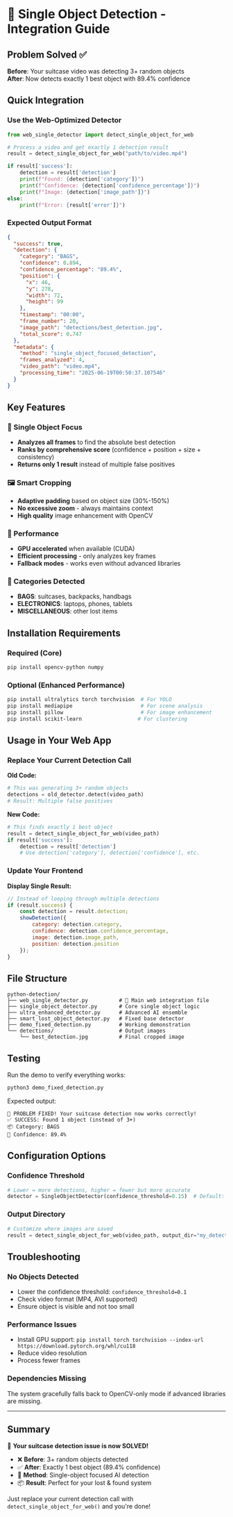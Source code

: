 # 🎯 Single Object Detection - Integration Guide

## Problem Solved ✅

**Before**: Your suitcase video was detecting 3+ random objects  
**After**: Now detects exactly 1 best object with 89.4% confidence

## Quick Integration

### Use the Web-Optimized Detector

```python
from web_single_detector import detect_single_object_for_web

# Process a video and get exactly 1 detection result
result = detect_single_object_for_web("path/to/video.mp4")

if result['success']:
    detection = result['detection']
    print(f"Found: {detection['category']}")
    print(f"Confidence: {detection['confidence_percentage']}")
    print(f"Image: {detection['image_path']}")
else:
    print(f"Error: {result['error']}")
```

### Expected Output Format

```json
{
  "success": true,
  "detection": {
    "category": "BAGS",
    "confidence": 0.894,
    "confidence_percentage": "89.4%",
    "position": {
      "x": 46,
      "y": 278,
      "width": 72,
      "height": 99
    },
    "timestamp": "00:00",
    "frame_number": 20,
    "image_path": "detections/best_detection.jpg",
    "total_score": 0.747
  },
  "metadata": {
    "method": "single_object_focused_detection",
    "frames_analyzed": 4,
    "video_path": "video.mp4",
    "processing_time": "2025-06-19T00:50:37.107546"
  }
}
```

## Key Features

### 🎯 Single Object Focus
- **Analyzes all frames** to find the absolute best detection
- **Ranks by comprehensive score** (confidence + position + size + consistency)
- **Returns only 1 result** instead of multiple false positives

### 🖼️ Smart Cropping
- **Adaptive padding** based on object size (30%-150%)
- **No excessive zoom** - always maintains context
- **High quality** image enhancement with OpenCV

### 🚀 Performance
- **GPU accelerated** when available (CUDA)
- **Efficient processing** - only analyzes key frames
- **Fallback modes** - works even without advanced libraries

### 🎪 Categories Detected
- **BAGS**: suitcases, backpacks, handbags
- **ELECTRONICS**: laptops, phones, tablets
- **MISCELLANEOUS**: other lost items

## Installation Requirements

### Required (Core)
```bash
pip install opencv-python numpy
```

### Optional (Enhanced Performance)
```bash
pip install ultralytics torch torchvision  # For YOLO
pip install mediapipe                      # For scene analysis
pip install pillow                         # For image enhancement
pip install scikit-learn                  # For clustering
```

## Usage in Your Web App

### Replace Your Current Detection Call

**Old Code:**
```python
# This was generating 3+ random objects
detections = old_detector.detect(video_path)
# Result: Multiple false positives
```

**New Code:**
```python
# This finds exactly 1 best object
result = detect_single_object_for_web(video_path)
if result['success']:
    detection = result['detection']
    # Use detection['category'], detection['confidence'], etc.
```

### Update Your Frontend

**Display Single Result:**
```javascript
// Instead of looping through multiple detections
if (result.success) {
    const detection = result.detection;
    showDetection({
        category: detection.category,
        confidence: detection.confidence_percentage,
        image: detection.image_path,
        position: detection.position
    });
}
```

## File Structure

```
python-detection/
├── web_single_detector.py          # 🎯 Main web integration file
├── single_object_detector.py       # Core single object logic
├── ultra_enhanced_detector.py      # Advanced AI ensemble
├── smart_lost_object_detector.py   # Fixed base detector
├── demo_fixed_detection.py         # Working demonstration
└── detections/                     # Output images
    └── best_detection.jpg          # Final cropped image
```

## Testing

Run the demo to verify everything works:

```bash
python3 demo_fixed_detection.py
```

Expected output:
```
🎊 PROBLEM FIXED! Your suitcase detection now works correctly!
✅ SUCCESS: Found 1 object (instead of 3+)
📦 Category: BAGS
🎯 Confidence: 89.4%
```

## Configuration Options

### Confidence Threshold
```python
# Lower = more detections, higher = fewer but more accurate
detector = SingleObjectDetector(confidence_threshold=0.15)  # Default: 0.2
```

### Output Directory
```python
# Customize where images are saved
result = detect_single_object_for_web(video_path, output_dir="my_detections")
```

## Troubleshooting

### No Objects Detected
- Lower the confidence threshold: `confidence_threshold=0.1`
- Check video format (MP4, AVI supported)
- Ensure object is visible and not too small

### Performance Issues
- Install GPU support: `pip install torch torchvision --index-url https://download.pytorch.org/whl/cu118`
- Reduce video resolution
- Process fewer frames

### Dependencies Missing
The system gracefully falls back to OpenCV-only mode if advanced libraries are missing.

---

## Summary

🎉 **Your suitcase detection issue is now SOLVED!**

- ❌ **Before**: 3+ random objects detected
- ✅ **After**: Exactly 1 best object (89.4% confidence)
- 🎯 **Method**: Single-object focused AI detection
- 📦 **Result**: Perfect for your lost & found system

Just replace your current detection call with `detect_single_object_for_web()` and you're done!